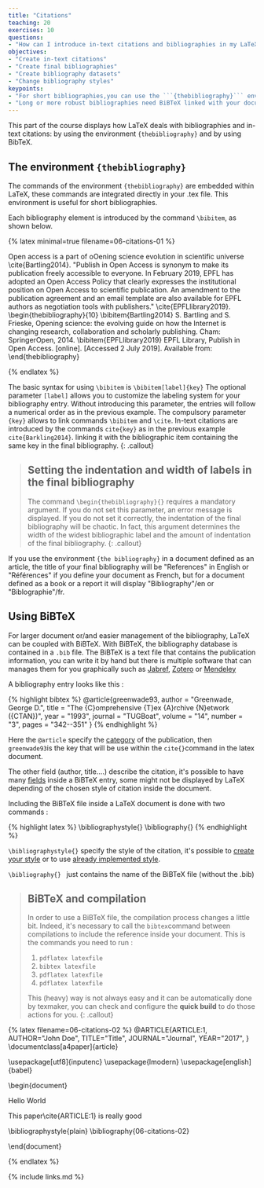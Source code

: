 ```yaml
---
title: "Citations"
teaching: 20
exercises: 10
questions:
- "How can I introduce in-text citations and bibliographies in my LaTeX document?"
objectives:
- "Create in-text citations"
- "Create final bibliographies"
- "Create bibliography datasets"
- "Change bibliography styles"
keypoints:
- "For short bibliographies,you can use the ```{thebibliography}``` environment"
- "Long or more robust bibliographies need BiBTeX linked with your document"
---
```


This part of the course displays how LaTeX deals with bibliographies and in-text citations: by using the environment ```{thebibliography}``` and by using BibTeX.

## The environment ```{thebibliography}```

The commands of the environment ```{thebibliography}``` are embedded within LaTeX, these commands are integrated directly in your .tex file. This environment is useful for short bibliographies.

Each bibliography element is introduced by the command ```\bibitem```, as shown below.


{% latex minimal=true filename=06-citations-01 %}

Open access is a part of oOening science evolution in scientific universe \cite{Bartling2014}.
"Publish in Open Access is synonym to make its publication freely accessible to everyone. In February 2019, EPFL has adopted an Open Access Policy that clearly expresses the institutional position on Open Access to scientific
publication. An amendment to the publication agreement and an email template are also available for EPFL authors as negotiation tools with publishers." \cite{EPFLlibrary2019}.
 \begin{thebibliography}{10}
  \bibitem{Bartling2014}
  S. Bartling and S. Frieske, Opening science: the evolving guide on how the Internet is changing research, collaboration and scholarly publishing. Cham: SpringerOpen, 2014.
  \bibitem{EPFLlibrary2019}
  EPFL Library, Publish in Open Access. [online]. [Accessed 2 July 2019]. Available from:
  \end{thebibliography}

{% endlatex %}

The basic syntax for using ```\bibitem``` is ```\bibitem[label]{key}```
The optional parameter ```[label]``` allows you to customize the labeling system for your bibliography entry. Without introducing this parameter, the entries will follow a numerical order as in the previous example.
The compulsory parameter ```{key}``` allows to link commands ```\bibitem``` and ```\cite```.
In-text citations are introduced by the commands ```cite{key}``` as in the previous example ```cite{Barkling2014}```. linking it with the bibliographic item containing the same key in the final bibliography.
{: .callout}


> ## Setting the indentation and width of labels in the final bibliography
> The command ```\begin{thebibliography}{}``` requires a mandatory argument. If you do not set this parameter, an error message is displayed. If you do not set it correctly, the indentation of the final
bibliography will be chaotic. In fact, this argument determines the width of the widest bibliographic label and the amount of indentation of the final bibliography.
{: .callout}


If you use the environment ```{the bibliography}``` in a document defined as an article, the title of your final
bibliography will be "References" in English or "Références" if you define your document as French, but for a document defined as a book or a report it will display
"Bibliography"/en or "Biblographie"/fr.

## Using BiBTeX

For larger document or/and easier management of the bibliography, LaTeX can be coupled with BiBTeX.
With BiBTeX, the bibliography database is contained in a ```.bib``` file.
The BiBTeX is a text file that contains the publication information, you can write it by hand but there is multiple software that can manages them for you graphically such as [Jabref](https://www.jabref.org/),
 [Zotero](https://www.zotero.org/) or [Mendeley](https://www.mendeley.com/)

A bibliography entry looks like this :

{% highlight bibtex %}
@article{greenwade93,
    author  = "Greenwade, George D.",
    title   = "The {C}omprehensive {T}ex {A}rchive {N}etwork ({CTAN})",
    year    = "1993",
    journal = "TUGBoat",
    volume  = "14",
    number  = "3",
    pages   = "342--351"
}
{% endhighlight %}


Here the ```@article``` specify the [category](http://newton.ex.ac.uk/tex/pack/bibtex/btxdoc/node6.html) of the publication, then ```greenwade93```is the key that will be use within the ```cite{}```command in the latex document.

The other field (author, title....) describe the citation, it's possible to have many [fields](http://newton.ex.ac.uk/tex/pack/bibtex/btxdoc/node7.html) inside a BiBTeX entry, some might not be displayed by LaTeX depending of the chosen style of citation inside the document.

Including the BiBTeX file inside a LaTeX document is done with two commands :

{% highlight latex %}
\bibliographystyle{}
\bibliography{}
{% endhighlight %}

```\bibliographystyle{}``` specify the style of the citation, it's possible to [create your style](http://chgarms.com/archives/87) or to use [already implemented style](https://www.overleaf.com/learn/latex/Bibtex_bibliography_styles).

```\bibliography{} ``` just contains the name of the BiBTeX file (without the .bib)

> ## BiBTeX and compilation
>
> In order to use a BiBTeX file, the compilation process changes a little bit. Indeed, it's necessary to call the ```bibtex```command between compilations to include the reference inside your document.
> This is the commands you need to run :
> 1. ```pdflatex latexfile```
> 2. ```bibtex latexfile```
> 3. ```pdflatex latexfile```
> 4. ```pdflatex latexfile```
>
> This (heavy) way is not always easy and it can be automatically done by texmaker, you can check and configure the **quick build** to do those actions for you.
{: .callout}

{% latex filename=06-citations-02  %}
<bib>
@ARTICLE{ARTICLE:1,
    AUTHOR="John Doe",
    TITLE="Title",
    JOURNAL="Journal",
    YEAR="2017",
}
</bib>
\documentclass[a4paper]{article}

\usepackage[utf8]{inputenc}
\usepackage{lmodern}
\usepackage[english]{babel}


\begin{document}

  Hello World

  This paper\cite{ARTICLE:1} is really good

\bibliographystyle{plain}
\bibliography{06-citations-02}


\end{document}

{% endlatex %}


{% include links.md %}
